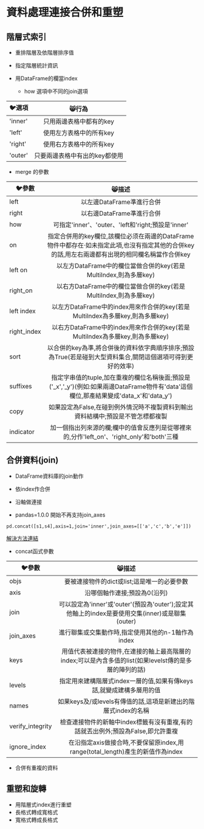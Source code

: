 # 資料處理連接合併和重塑
## 階層式索引
* 重排階層及依階層排序值
* 指定階層統計資訊
* 用DataFrame的欄當index

  * how 選項中不同的join選項

| 🐦選項 | 😸行為 |
| ------------- |:-------------:|
|'inner'|只用兩邊表格中都有的key|
|'left'|使用左方表格中的所有key|
|'right'|使用右方表格中的所有key|
|'outer'|只要兩邊表格中有出的key都使用|

  * merge 的參數

| 🐦參數 | 😸描述 |
| ------------- |:-------------:|
|left|以左邊DataFrame準進行合併|
|right|以右邊DataFrame準進行合併|
|how|可指定'inner'、'outer、'left和'right;預設是'inner'|
|on|指定合併用的key欄位,該欄位必须在兩邊的DataFrame物件中都存在·如未指定此項,也沒有指定其他的合併key的話,用左右兩邊都有出現的相同欄名稱當作合併key|
|left on|以左方DataFrame中的欄位當做合併的key(若是MultiIndex,則為多層key)|
|right_on|以右方DataFrame中的欄位當做合併的key(若是MultiIndex,則為多層key)|
|left index|以左方DataFrame中的index用來作合併的key(若是Multilndex為多層key,則為多層key)|
|right_index|以右方DataFrame中的index用來作合併的key(若是Multilndex為多層key,則為多層key)|
|sort|以合併的key為準,將合併後的資料依字典順序排序;預設為True(若是碰到大型資料集合,關閉這個選項可得到更好的效率)|
|suffixes|指定字串值的tuple,加在重複的欄位名稱後面;預設是('_x','_y')(例如:如果兩邊DataFrame物件有'data'這個欄位,那產結果變成'data_x'和'data_y')|
|copy|如果設定為False,在碰到例外情況時不複製資料到輸出資料結構中;預設是不管怎標都複製|
|indicator|加一個指出列來源的欄;欄中的值會反應列是從哪裡來的,分作'left_on'、'right_only'和'both'三種|
## 合併資料(join)
* DataFrame資料庫的join動作
* 依index作合併
* 沿軸做連接

* pandas=1.0.0 開始不再支持join_axes
```
pd.concat([s1,s4],axis=1,join='inner',join_axes=[['a','c','b','e']])
```
[解決方法連結](https://www.cnblogs.com/bigtreei/p/14160287.html)

  * concat函式參數

| 🐦參數 | 😸描述 |
| ------------- |:-------------:|
|objs|要被連接物件的dict或list;這是唯一的必要參數|
|axis|沿哪個軸作連接;預設為0(沿列)|
|join|可以設定為'inner'或'outer'(預設為'outer');設定其他軸上的index是要使用交集(inner)或是聯集(outer)
|join_axes|進行聯集或交集動作時,指定使用其他的n-1軸作為index|
|keys|用值代表被連接的物件,在連接的軸上最高階層的index;可以是內含多值的list(如果levelst傳的是多層的陣列的話)|
|levels|指定用來建構階層式index一層的值,如果有傳keys話,就變成建構多層用的值|
|names|如果keys及/或levels有傳值的話,這項是新建出的階層式index的名稱|
|verify_integrity|檢查連接物件的新軸中index標籤有沒有重複,有的話就丟出例外;預設為False,即允許重複|
|ignore_index|在沿指定axis做接合時,不要保留原index,用range(total_length)產生的新值作為index|
* 合併有重複的資料
## 重塑和旋轉
* 用階層式index進行重塑
* 長格式轉成寬格式
* 寬格式轉成長格式
